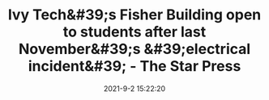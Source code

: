 ---
"title": "Ivy Tech&amp;#39;s Fisher Building open to students after last November&amp;#39;s &amp;#39;electrical incident&amp;#39; - The Star Press"
"date": "2021-9-2 15:22:20"
"feed_name": "GOOGLENEWSCONSTRUCTION"
"feed_website": "https://news.google.com/search?q=construction%2Bincident&hl=en-US&gl=US&ceid=US:en"
"feed_rss": "https://news.google.com/rss/search?q=construction%2Bincident&hl=en-US&gl=US&ceid=US:en"
"link": "https://www.thestarpress.com/story/news/education/2021/09/02/ivy-techs-fisher-building-open-students-construction-continues/5682946001/"
"file": "_posts/2021-1-1-f844445c71cb0f0dd36ecc0eea93012127cad61f.md"
"accident": "1"
"drilling": "0"
---